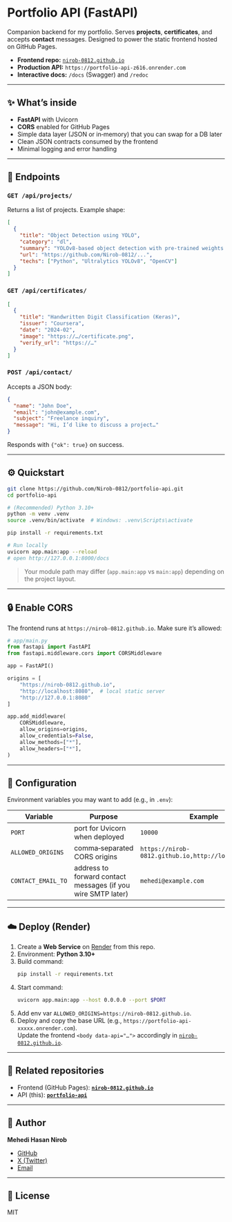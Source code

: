 
# Portfolio API (FastAPI)

Companion backend for my portfolio. Serves **projects**, **certificates**, and accepts **contact** messages. Designed to power the static frontend hosted on GitHub Pages.

- **Frontend repo:** [`nirob-0812.github.io`](https://github.com/Nirob-0812/nirob-0812.github.io)
- **Production API:** `https://portfolio-api-z616.onrender.com`
- **Interactive docs:** `/docs` (Swagger) and `/redoc`

---

## ✨ What’s inside

- **FastAPI** with Uvicorn
- **CORS** enabled for GitHub Pages
- Simple data layer (JSON or in‑memory) that you can swap for a DB later
- Clean JSON contracts consumed by the frontend
- Minimal logging and error handling

---

## 🧪 Endpoints

### `GET /api/projects/`
Returns a list of projects. Example shape:
```json
[
  {
    "title": "Object Detection using YOLO",
    "category": "dl",
    "summary": "YOLOv8-based object detection with pre-trained weights and sample inference.",
    "url": "https://github.com/Nirob-0812/...",
    "techs": ["Python", "Ultralytics YOLOv8", "OpenCV"]
  }
]
```

### `GET /api/certificates/`
```json
[
  {
    "title": "Handwritten Digit Classification (Keras)",
    "issuer": "Coursera",
    "date": "2024-02",
    "image": "https://…/certificate.png",
    "verify_url": "https://…"
  }
]
```

### `POST /api/contact/`
Accepts a JSON body:
```json
{
  "name": "John Doe",
  "email": "john@example.com",
  "subject": "Freelance inquiry",
  "message": "Hi, I’d like to discuss a project…"
}
```
Responds with `{"ok": true}` on success.

---

## ⚙️ Quickstart

```bash
git clone https://github.com/Nirob-0812/portfolio-api.git
cd portfolio-api

# (Recommended) Python 3.10+
python -m venv .venv
source .venv/bin/activate  # Windows: .venv\Scripts\activate

pip install -r requirements.txt

# Run locally
uvicorn app.main:app --reload
# open http://127.0.0.1:8000/docs
```

> Your module path may differ (`app.main:app` vs `main:app`) depending on the project layout.

---

## 🔒 Enable CORS

The frontend runs at `https://nirob-0812.github.io`. Make sure it’s allowed:

```python
# app/main.py
from fastapi import FastAPI
from fastapi.middleware.cors import CORSMiddleware

app = FastAPI()

origins = [
    "https://nirob-0812.github.io",
    "http://localhost:8080",  # local static server
    "http://127.0.0.1:8080"
]

app.add_middleware(
    CORSMiddleware,
    allow_origins=origins,
    allow_credentials=False,
    allow_methods=["*"],
    allow_headers=["*"],
)
```

---

## 🔧 Configuration

Environment variables you may want to add (e.g., in `.env`):

| Variable | Purpose | Example |
|---|---|---|
| `PORT` | port for Uvicorn when deployed | `10000` |
| `ALLOWED_ORIGINS` | comma‑separated CORS origins | `https://nirob-0812.github.io,http://localhost:8080` |
| `CONTACT_EMAIL_TO` | address to forward contact messages (if you wire SMTP later) | `mehedi@example.com` |

---

## ☁️ Deploy (Render)

1. Create a **Web Service** on [Render](https://render.com/) from this repo.
2. Environment: **Python 3.10+**
3. Build command:
   ```bash
   pip install -r requirements.txt
   ```
4. Start command:
   ```bash
   uvicorn app.main:app --host 0.0.0.0 --port $PORT
   ```
5. Add env var `ALLOWED_ORIGINS=https://nirob-0812.github.io`.
6. Deploy and copy the base URL (e.g., `https://portfolio-api-xxxxx.onrender.com`).  
   Update the frontend `<body data-api="…">` accordingly in [`nirob-0812.github.io`](https://github.com/Nirob-0812/nirob-0812.github.io).

---

## 🔗 Related repositories

- Frontend (GitHub Pages): **[`nirob-0812.github.io`](https://github.com/Nirob-0812/nirob-0812.github.io)**
- API (this): **[`portfolio-api`](https://github.com/Nirob-0812/portfolio-api)**

---

## 👤 Author

**Mehedi Hasan Nirob**  

- [GitHub](https://github.com/Nirob-0812)  
- [X (Twitter)](https://x.com/mhnirob0812)  
- [Email](mailto:mehedihasannirobcsediu@gmail.com)  

---

## 📝 License

MIT
